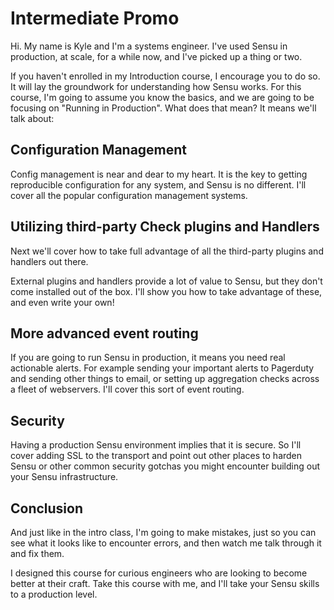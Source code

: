 # Intermediate Promo

Hi. My name is Kyle and I'm a systems engineer. I've used Sensu in production,
at scale, for a while now, and I've picked up a thing or two.

If you haven't enrolled in my Introduction course, I encourage you to do so. It
will lay the groundwork for understanding how Sensu works. For this course, I'm
going to assume you know the basics, and we are going to be focusing on
"Running in Production". What does that mean? It means we'll talk about:

## Configuration Management

Config management is near and dear to my heart. It is the key to getting
reproducible configuration for any system, and Sensu is no different. I'll
cover all the popular configuration management systems.

## Utilizing third-party Check plugins and Handlers

Next we'll cover how to take full advantage of all the third-party plugins and
handlers out there.

External plugins and handlers provide a lot of value to Sensu, but they don't
come installed out of the box. I'll show you how to take advantage of these,
and even write your own!

## More advanced event routing

If you are going to run Sensu in production, it means you need real actionable
alerts. For example sending your important alerts to Pagerduty and sending
other things to email, or setting up aggregation checks across a fleet of
webservers. I'll cover this sort of event routing.

## Security

Having a production Sensu environment implies that it is secure. So I'll cover
adding SSL to the transport and point out other places to harden Sensu or other
common security gotchas you might encounter building out your Sensu
infrastructure.

## Conclusion

And just like in the intro class, I'm going to make mistakes, just so you can
see what it looks like to encounter errors, and then watch me talk through it
and fix them.

I designed this course for curious engineers who are looking to become
better at their craft. Take this course with me, and I'll take your
Sensu skills to a production level.
